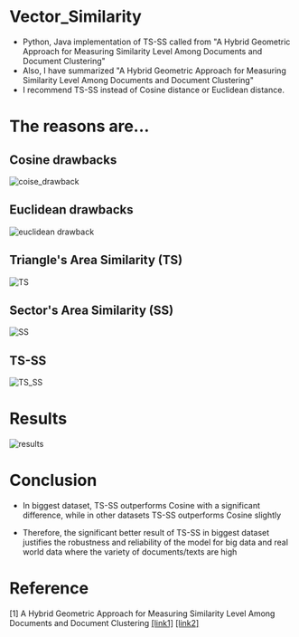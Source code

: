# Vector_Similarity
* Python, Java implementation of TS-SS called from "A Hybrid Geometric Approach for Measuring Similarity Level Among Documents and Document Clustering"
* Also, I have summarized "A Hybrid Geometric Approach for Measuring Similarity Level Among Documents and Document Clustering"
* I recommend TS-SS instead of Cosine distance or Euclidean distance.

# The reasons are... 

## Cosine drawbacks
![coise_drawback](./image/cosine_drawback.JPG)

## Euclidean drawbacks
![euclidean drawback](./image/euclidean_drawback.JPG)

## Triangle's Area Similarity (TS)
![TS](./image/TS.JPG)

## Sector's Area Similarity (SS)
![SS](./image/SS.JPG)

## TS-SS
![TS_SS](./image/TS_SS.JPG)

# Results
![results](./image/Result_.JPG)

# Conclusion
* In biggest dataset, TS-SS outperforms Cosine with a significant difference, while in other datasets TS-SS outperforms Cosine slightly

* Therefore, the significant better result of TS-SS in biggest dataset justifies the robustness and reliability of the model for big data and real world data where the variety of documents/texts are high

# Reference
[1] A Hybrid Geometric Approach for Measuring Similarity Level Among Documents and Document Clustering [[link1]](https://www.computer.org/csdl/proceedings/bigdataservice/2016/2251/00/2251a142.pdf) [[link2]](http://ieeexplore.ieee.org/document/7474366/)

